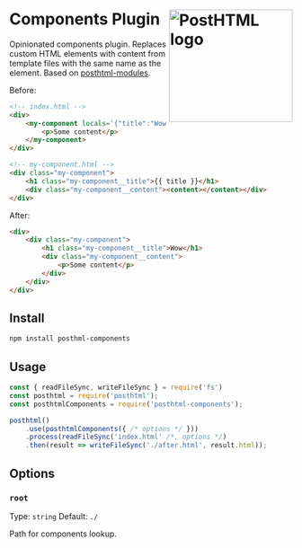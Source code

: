 # Components Plugin <img align="right" width="220" height="200" title="PostHTML logo" src="https://posthtml.github.io/posthtml/logo.svg">

Opinionated components plugin. Replaces custom HTML elements with content from template files with the same name as the element. Based on [posthtml-modules](https://github.com/posthtml/posthtml-modules).

Before:
```html
<!-- index.html -->
<div>
    <my-component locals='{"title":"Wow"}'>
        <p>Some content</p>
    </my-component>
</div>
```

```html
<!-- my-component.html -->
<div class="my-component">
    <h1 class="my-component__title">{{ title }}</h1>
    <div class="my-component__content"><content></content></div>
</div>
```

After:
```html
<div>
    <div class="my-component">
        <h1 class="my-component__title">Wow</h1>
        <div class="my-component__content">
            <p>Some content</p>
        </div>
    </div>
</div>
```

## Install

```sh
npm install posthml-components
```

## Usage

```js
const { readFileSync, writeFileSync } = require('fs')
const posthtml = require('posthtml');
const posthtmlComponents = require('posthtml-components');

posthtml()
    .use(posthtmlComponents({ /* options */ }))
    .process(readFileSync('index.html' /*, options */)
    .then(result => writeFileSync('./after.html', result.html));
```

## Options

### `root`

Type: `string`
Default: `./`

Path for components lookup.
